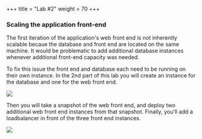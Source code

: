 +++
title = "Lab #2"
weight = 70
+++

### Scaling the application front-end

The first iteration of the application's web front end is not inherently scalable becaue the database and front end are located on the same machine. It would be problematic to add additional database instances whenever additional front-end capacity was needed. 

To fix this issue the front end and database each need to be running on their own instance. In the 2nd part of this lab you will create an instance for the database and one for the web front end. 

![](../../images/architecture-2a.jpg?classes=border)

Then you will take a snapshot of the web front end, and deploy two additional web front end instances from that snapshot. Finally, you'll add a loadbalancer in front of the three front end instances. 

![](../../images/architecture-2b.jpg?classes=border)